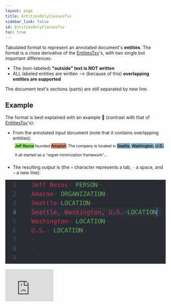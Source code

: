 ```yaml
---
layout: page
title: EntitiesOnlyClassesTsv
sidebar_link: false
id: EntitiesOnlyClassesTsv
toc: true
---
```


Tabulated format to represent an annotated document's **entities**. The format is a close derivative of the [EntitiesTsv](EntitiesTsv)'s, with two single but important differences:

* The (non-labeled) **"outside" text is NOT written**
* ALL labeled entities are written --> (because of this) **overlapping entities are supported**

The document text's sections (parts) are still separated by new line.

## Example

The format is best explained with an example 🙂 (contrast with that of [EntitiesTsv](EntitiesTsv)'s):

* From the annotated _input_ document (note that it contains overlapping entities):
![Sample document](assets/img/EntityTsv/my-sample-overlapping-onlyclasses-tagtog.png)

* The resulting _output_ is (the `»` character represents a tab, `·` a space, and `¬` a new line):

![Sample output](assets/img/EntityTsv/my-sample-overlapping-onlyclasses-output.png)

<div style="width:30%;height:0;padding-bottom:20%;position:relative;"><iframe src="https://giphy.com/embed/TA5UdQTc3NVKg" width="100%" height="100%" style="position:absolute" frameBorder="0" class="giphy-embed" allowFullScreen></iframe></div>
